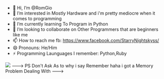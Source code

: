 - 👋 Hi, I’m @RomGio
- 👀 I’m interested in Mostly Hardware and i'm pretty mediocre when it comes to programming
- 🌱 I’m currently learning To Program in Python 
- 💞️ I’m looking to collaborate on Other Programmers that are beginners like me
- 📫 How to reach me fb: https://www.facebook.com/StarryNightskyss/
- 😄 Pronouns: He/Him
- ⚡ Programming Launguages I remember: Python,Ruby


![]([https://raw.githubusercontent.com/RomGio/RomGio/refs/heads/main/PF/image.gif])
--->
PS Don't Ask As to why i say Remember haha i got a Memory Problem Dealing With
--->
